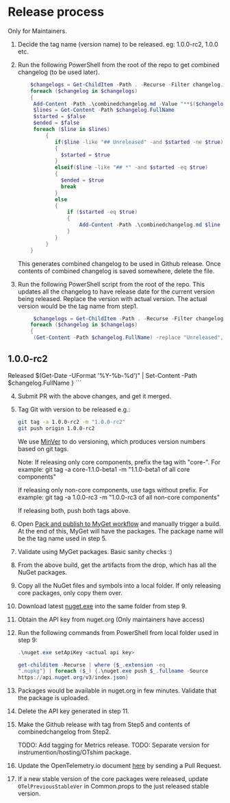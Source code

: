 # Release process

Only for Maintainers.

 1. Decide the tag name (version name) to be released.
    eg: 1.0.0-rc2, 1.0.0 etc.

 2. Run the following PowerShell from the root of the
    repo to get combined changelog (to be used later).

    ```powershell
        $changelogs = Get-ChildItem -Path . -Recurse -Filter changelog.md
        foreach ($changelog in $changelogs)
        {
         Add-Content -Path .\combinedchangelog.md -Value "**$($changelog.Directory.Name)**"
         $lines = Get-Content -Path $changelog.FullName
         $started = $false
         $ended = $false
         foreach ($line in $lines)
             {
                if($line -like "## Unreleased" -and $started -ne $true)
                {
                  $started = $true
                }
                elseif($line -like "## *" -and $started -eq $true)
                {
                  $ended = $true
                  break
                }
                else
                {
                    if ($started -eq $true)
                    {
                        Add-Content -Path .\combinedchangelog.md $line
                    }
                }
             }
        }
    ```

    This generates combined changelog to be used in Github release.
    Once contents of combined changelog is saved somewhere,
    delete the file.

 3. Run the following PowerShell script from the root of the repo.
    This updates all the changelog to have release date for the
    current version being released.
    Replace the version with actual version.
    The actual version would be the tag name from step1.

    ```powershell
         $changelogs = Get-ChildItem -Path . -Recurse -Filter changelog.md
        foreach ($changelog in $changelogs)
        {
         (Get-Content -Path $changelog.FullName) -replace "Unreleased", "Unreleased

## 1.0.0-rc2

Released $(Get-Date -UFormat '%Y-%b-%d')" | Set-Content -Path $changelog.FullName
        }
    ```

 4. Submit PR with the above changes, and get it merged.

 5. Tag Git with version to be released e.g.:

    ```sh
    git tag -a 1.0.0-rc2 -m "1.0.0-rc2"
    git push origin 1.0.0-rc2
    ```

    We use [MinVer](https://github.com/adamralph/minver) to do versioning,
    which produces version numbers based on git tags.

    Note:
    If releasing only core components, prefix the tag
    with "core-". For example:
    git tag -a core-1.1.0-beta1 -m "1.1.0-beta1 of all core components"

    If releasing only non-core components, use tags without
    prefix. For example:
    git tag -a 1.0.0-rc3 -m "1.0.0-rc3 of all non-core components"

    If releasing both, push both tags above.

 6. Open [Pack and publish to MyGet
    workflow](https://github.com/open-telemetry/opentelemetry-dotnet/actions/workflows/publish-packages-1.0.yml)
    and manually trigger a build. At the end of this, MyGet will have the
    packages. The package name will be the tag name used in step 5.

 7. Validate using MyGet packages. Basic sanity checks :)

 8. From the above build, get the artifacts from the drop, which has all the
    NuGet packages.

 9. Copy all the NuGet files and symbols into a local folder. If only
    releasing core packages, only copy them over.

10. Download latest [nuget.exe](https://www.nuget.org/downloads) into
    the same folder from step 9.

11. Obtain the API key from nuget.org (Only maintainers have access)

12. Run the following commands from PowerShell from local folder used in step 9:

    ```powershell
    .\nuget.exe setApiKey <actual api key>

    get-childitem -Recurse | where {$_.extension -eq
    ".nupkg"} | foreach ($_) {.\nuget.exe push $_.fullname -Source
    https://api.nuget.org/v3/index.json}
    ```

13. Packages would be available in nuget.org in few minutes.
    Validate that the package is uploaded.

14. Delete the API key generated in step 11.

15. Make the Github release with tag from Step5
    and contents of combinedchangelog from Step2.

    TODO: Add tagging for Metrics release.
    TODO: Separate version for instrumention/hosting/OTshim package.

16. Update the OpenTelemetry.io document
    [here](https://github.com/open-telemetry/opentelemetry.io/tree/main/content/en/docs/net)
    by sending a Pull Request.

17. If a new stable version of the core packages were released,
    update `OTelPreviousStableVer` in Common.props
    to the just released stable version.
